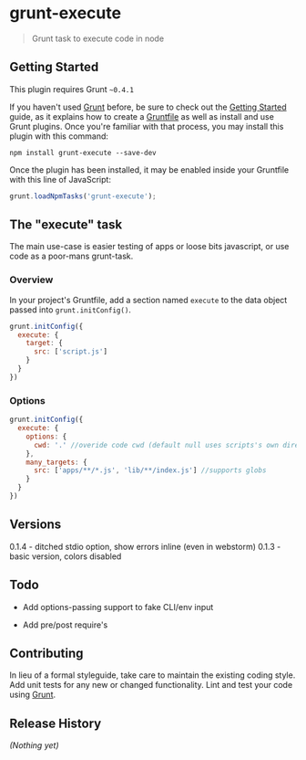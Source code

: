 # grunt-execute

> Grunt task to execute code in node

## Getting Started
This plugin requires Grunt `~0.4.1`

If you haven't used [Grunt](http://gruntjs.com/) before, be sure to check out the [Getting Started](http://gruntjs.com/getting-started) guide, as it explains how to create a [Gruntfile](http://gruntjs.com/sample-gruntfile) as well as install and use Grunt plugins. Once you're familiar with that process, you may install this plugin with this command:

```shell
npm install grunt-execute --save-dev
```

Once the plugin has been installed, it may be enabled inside your Gruntfile with this line of JavaScript:

```js
grunt.loadNpmTasks('grunt-execute');
```

## The "execute" task

The main use-case is easier testing of apps or loose bits javascript, or use code as a poor-mans grunt-task.

### Overview
In your project's Gruntfile, add a section named `execute` to the data object passed into `grunt.initConfig()`.

```js
grunt.initConfig({
  execute: {
    target: {
      src: ['script.js']
    }
  }
})
```

### Options

```js
grunt.initConfig({
  execute: {
    options: {
      cwd: '.' //overide code cwd (default null uses scripts's own directory)
    },
    many_targets: {
      src: ['apps/**/*.js', 'lib/**/index.js'] //supports globs
    }
  }
})
```

## Versions

0.1.4 - ditched stdio option, show errors inline (even in webstorm)
0.1.3 - basic version, colors disabled

## Todo

* Add options-passing support to fake CLI/env input

* Add pre/post require's

## Contributing
In lieu of a formal styleguide, take care to maintain the existing coding style. Add unit tests for any new or changed functionality. Lint and test your code using [Grunt](http://gruntjs.com/).

## Release History
_(Nothing yet)_
